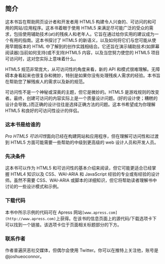 ## 简介

这本书旨在帮助网页设计者和开发者用 HTML5 构建令人兴奋的、可访问的和可用的网站/应用程序。这本书着眼于使用 HTML5 来满足尽可能广泛的受众的需求，包括使用辅助技术(at)的残疾人和老年人。它旨在通过给你实用的建议成为一个有用的指南。这本书探讨了 HTML5 的新语义，以及如何将它们与您可能从使用早期版本的 HTML 中了解到的创作实践相结合。它还旨在演示辅助技术(如屏幕阅读器)当前如何支持(或不支持)HTML5 内容，以及当您努力使您的 HTML5 项目可访问时，这对您实际上意味着什么。

HTML5 规范非常庞大，从可访问性的角度来看，新的 API 和模式很难理解。无障碍本身看起来也很复杂和微妙，特别是如果你没有处理残疾人需求的经验。本书旨在帮助您了解残疾人的需求以及新的规范。

可访问性不是一个神秘或深奥的主题，但它是微妙的。HTML5 是游戏规则的改变者。最终，创建可访问的内容实际上是一个质量设计问题。(好的设计使；糟糕的设计会导致。)而正确的设计往往是选择正确方法的问题。这本书希望成为你理解 HTML5 和良好的可访问性设计的伴侣。

### 这本书是给谁的

*Pro HTML5 可访问性*面向已经在构建网站和应用程序，但在理解可访问性和过渡到 HTML5 方面可能需要一些帮助的中级到更高级的 web 设计人员和开发人员。

### 先决条件

这本书可以作为 HTML5 和可访问性的基本介绍来阅读，但它可能更适合已经掌握 HTML4 知识以及 CSS、WAI-ARIA 和 JavaScript 经验的专业或有经验的设计师。虽然不需要 CSS、WAI-ARIA 或脚本的详细知识，但它将帮助读者理解书中讨论的一些设计模式和示例。

### 下载代码

本书中所示示例的代码可在 Apress 网站`[www.apress.com](http://www.apress.com)`上获得。在该书的信息页面上的源代码/下载选项卡下可以找到一个链接。该选项卡位于页面相关标题部分的下方。

### 联系作者

作者普遍厌恶社交媒体，但偶尔会使用 Twitter。你可以在推特上关注他，账号是@joshueoconnor。